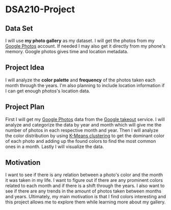 # DSA210-Project
## Data Set
I will use **my photo gallery** as my dataset. I will get the photos from my [Google Photos](https://photos.google.com/) account. If needed I may also get it directly from my phone's memory. Google photos gives time and location metadata.

## Project Idea
I will analyze the **color palette** and **frequency** of the photos taken each month through the years. I'm also planning to include location information if I can get enough photos's location data. 

## Project Plan
First I will get my [Google Photos](https://photos.google.com/) data from the [Google takeout]( https://takeout.google) service. I will analyze and categorize the data by year and month which will give me the number of photos in each respective month and year. Then I will analyze the color distribution by using [K-Means clustering](https://en.wikipedia.org/wiki/K-means_clustering) to get the dominant color of each photo and adding up the found colors to find the most common ones in a month. Lastly I will visualize the data.

## Motivation
I want to see if there is any relation between a photo's color and the month it was taken in my life. I want to figure out if there are any prominent colors related to each month and if there is a shift through the years. I also want to see if there are any trends in the amount of photos taken between months and years. Ultimately, my main motivation is that I find colors interesting and this project allows me to explore them while learning more about my gallery. 
